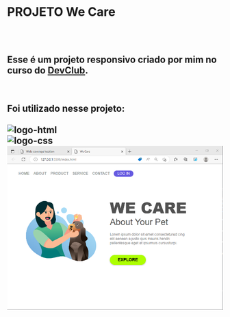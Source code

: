 <h1>PROJETO We Care</h1>
<br>
<br>
<h2>Esse é um projeto responsivo criado por mim no curso do <a href="https://rodolfomori.com.br/devclub"> DevClub</a>.</h2>
<br>

<h2>Foi utilizado nesse projeto:
<br><br>
<img src="https://img.shields.io/badge/HTML5-E34F26?style=for-the-badge&logo=html5&logoColor=white" alt="logo-html"/>
<br>
<img src="https://img.shields.io/badge/CSS3-1572B6?style=for-the-badge&logo=css3&logoColor=white" alt="logo-css"/>
  <br>
  <img src="https://github.com/HiagoPaulo/PROJETO-We-Care/blob/master/img/we-care-desktop.png"/>

  

